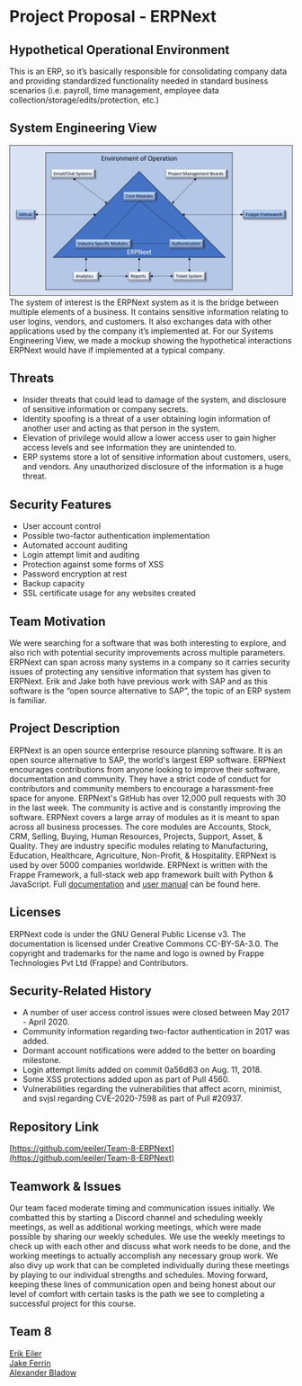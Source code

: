 # Project Proposal - ERPNext
## Hypothetical Operational Environment
This is an ERP, so it’s basically responsible for consolidating company data and providing standardized functionality needed in standard business scenarios (i.e. payroll, time management, employee data collection/storage/edits/protection, etc.) 
## System Engineering View
![](https://github.com/eeiler/Team-8-ERPNext/blob/master/Project%20Proposal/System%20Engineering%20View.png)  
The system of interest is the ERPNext system as it is the bridge between multiple elements of a business. It contains sensitive information relating to user logins, vendors, and customers. It also exchanges data with other applications used by the company it’s implemented at. For our Systems Engineering View, we made a mockup showing the hypothetical interactions ERPNext would have if implemented at a typical company.
## Threats
* Insider threats that could lead to damage of the system, and disclosure of sensitive information or company secrets.
* Identity spoofing is a threat of a user obtaining login information of another user and acting as that person in the system.
* Elevation of privilege would allow a lower access user to gain higher access levels and see information they are unintended to.
* ERP systems store a lot of sensitive information about customers, users, and vendors. Any unauthorized disclosure of the information is a huge threat.
## Security Features
* User account control
* Possible two-factor authentication implementation 
* Automated account auditing
* Login attempt limit and auditing
* Protection against some forms of XSS
* Password encryption at rest
* Backup capacity
* SSL certificate usage for any websites created
## Team Motivation
We were searching for a software that was both interesting to explore, and also rich with potential security improvements across multiple parameters. ERPNext can span across many systems in a company so it carries security issues of protecting any sensitive information that system has given to ERPNext. Erik and Jake both have previous work with SAP and as this software is the “open source alternative to SAP”, the topic of an ERP system is familiar.
## Project Description
ERPNext is an open source enterprise resource planning software. It is an open source alternative to SAP, the world's largest ERP software. ERPNext encourages contributions from anyone looking to improve their software, documentation and community. They have a strict code of conduct for contributors and community members to encourage a harassment-free space for anyone. ERPNext's GitHub has over 12,000 pull requests with 30 in the last week. The community is active and is constantly improving the software. ERPNext covers a large array of modules as it is meant to span across all business processes. The core modules are Accounts, Stock, CRM, Selling, Buying, Human Resources, Projects, Support, Asset, & Quality. They are industry specific modules relating to Manufacturing, Education, Healthcare, Agriculture, Non-Profit, & Hospitality. ERPNext is used by over 5000 companies worldwide. ERPNext is written with the Frappe Framework, a full-stack web app framework built with Python & JavaScript. Full [documentation](https://docs.erpnext.com/) and [user manual](https://docs.erpnext.com/docs/user/manual/en) can be found here.
## Licenses
ERPNext code is under the GNU General Public License v3.
The documentation is licensed under Creative Commons CC-BY-SA-3.0.
The copyright and trademarks for the name and logo is owned by Frappe Technologies Pvt Ltd (Frappe) and Contributors.
## Security-Related History
* A number of user access control issues were closed between May 2017 - April 2020.  
* Community information regarding two-factor authentication in 2017 was added. 
* Dormant account notifications were added to the better on boarding milestone.  
* Login attempt limits added on commit 0a56d63 on Aug. 11, 2018.  
* Some XSS protections added upon as part of Pull 4560.  
* Vulnerabilities regarding the vulnerabilities that affect acorn, minimist, and svjsl regarding CVE-2020-7598 as part of Pull #20937.
## Repository Link
[https://github.com/eeiler/Team-8-ERPNext](https://github.com/eeiler/Team-8-ERPNext)
## Teamwork & Issues
Our team faced moderate timing and communication issues initially. We combatted this by starting a Discord channel and scheduling weekly meetings, as well as additional working meetings, which were made possible by sharing our weekly schedules. 
We use the weekly meetings to check up with each other and discuss what work needs to be done, and the working meetings to actually accomplish any necessary group work. 
We also divy up work that can be completed individually during these meetings by playing to our individual strengths and schedules. 
Moving forward, keeping these lines of communication open and being honest about our level of comfort with certain tasks is the path we see to completing a successful project for this course.
## Team 8
[Erik Eiler](https://github.com/eeiler)  
[Jake Ferrin](https://github.com/jferrin1996)  
[Alexander Bladow](https://github.com/abladow)  
